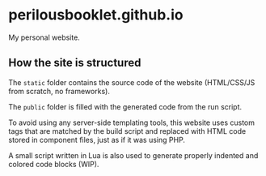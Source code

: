 # perilousbooklet.github.io

My personal website.

<!-- TODO: Github Actions that automatically create a post on my Linkedin/Reddit profile whenever a new article is pushed in `/posts`. -->

## How the site is structured

The `static` folder contains the source code of the website (HTML/CSS/JS from scratch, no frameworks).

The `public` folder is filled with the generated code from the run script.

To avoid using any server-side templating tools, this website uses custom tags that are matched by the build script and 
replaced with HTML code stored in component files, just as if it was using PHP.

A small script written in Lua is also used to generate properly indented and colored code blocks (WIP).
